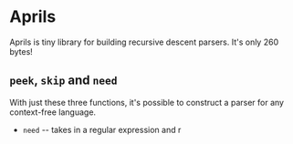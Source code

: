 # Aprils

Aprils is tiny library for building recursive descent parsers. It's only 260 bytes!


## `peek`, `skip` and `need`

With just these three functions, it's possible to construct a parser for any context-free language.

* `need` -- takes in a regular expression and r


